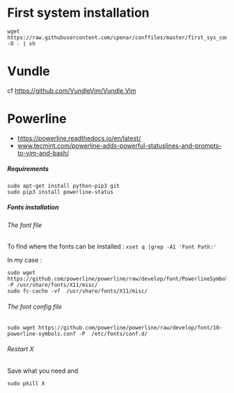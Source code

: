 # First system installation

``` 
wget https://raw.githubusercontent.com/cpenar/conffiles/master/first_sys_config.sh -O - | sh
```

# Vundle

cf https://github.com/VundleVim/Vundle.Vim

# Powerline 

* https://powerline.readthedocs.io/en/latest/
* www.tecmint.com/powerline-adds-powerful-statuslines-and-prompts-to-vim-and-bash/

##### Requirements

```
sudo apt-get install python-pip3 git
sudo pip3 install powerline-status
```

##### Fonts installation

###### The font file

To find where the fonts can be installed :
`xset q |grep -A1 'Font Path:'`

In my case :
```
sudo wget https://github.com/powerline/powerline/raw/develop/font/PowerlineSymbols.otf -P /usr/share/fonts/X11/misc/
sudo fc-cache -vf  /usr/share/fonts/X11/misc/
```

###### The font config file

```
sudo wget https://github.com/powerline/powerline/raw/develop/font/10-powerline-symbols.conf -P  /etc/fonts/conf.d/
```

###### Restart X
Save what you need and
```
sudo pkill X
```

